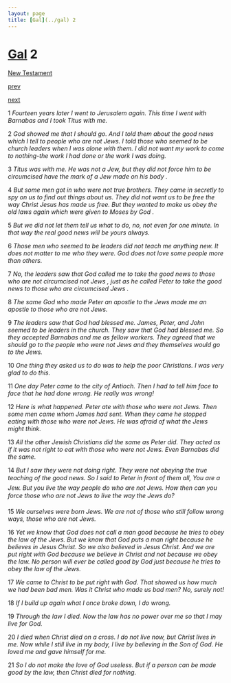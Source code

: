 ```yaml
---
layout: page
title: [Gal](../gal) 2
---
```


# [Gal](../gal) 2

[New Testament](/new-testament)


[prev](gal-1.html)


[next](gal-3.html)

1 _Fourteen years later I went to Jerusalem again. This time I went with Barnabas and I took Titus with me._

2 _God showed me that I should go. And I told them about the good news which I tell to people who are not Jews. I told those who seemed to be church leaders when I was alone with them. I did not want my work to come to nothing-the work I had done or the work I was doing._

3 _Titus was with me. He was not a Jew, but they did not force him to be circumcised have the mark of a Jew made on his body ._

4 _But some men got in who were not true brothers. They came in secretly to spy on us to find out things about us. They did not want us to be free the way Christ Jesus has made us free. But they wanted to make us obey the old laws again which were given to Moses by God ._

5 _But we did not let them tell us what to do, no, not even for one minute. In that way the real good news will be yours always._

6 _Those men who seemed to be leaders did not teach me anything new. It does not matter to me who they were. God does not love some people more than others._

7 _No, the leaders saw that God called me to take the good news to those who are not circumcised not Jews , just as he called Peter to take the good news to those who are circumcised Jews ._

8 _The same God who made Peter an apostle to the Jews made me an apostle to those who are not Jews._

9 _The leaders saw that God had blessed me. James, Peter, and John seemed to be leaders in the church. They saw that God had blessed me. So they accepted Barnabas and me as fellow workers. They agreed that we should go to the people who were not Jews and they themselves would go to the Jews._

10 _One thing they asked us to do was to help the poor Christians. I was very glad to do this._

11 _One day Peter came to the city of Antioch. Then I had to tell him face to face that he had done wrong. He really was wrong!_

12 _Here is what happened. Peter ate with those who were not Jews. Then some men came whom James had sent. When they came he stopped eating with those who were not Jews. He was afraid of what the Jews might think._

13 _All the other Jewish Christians did the same as Peter did. They acted as if it was not right to eat with those who were not Jews. Even Barnabas did the same._

14 _But I saw they were not doing right. They were not obeying the true teaching of the good news. So I said to Peter in front of them all, You are a Jew. But you live the way people do who are not Jews. How then can you force those who are not Jews to live the way the Jews do?_

15 _We ourselves were born Jews. We are not of those who still follow wrong ways, those who are not Jews._

16 _Yet we know that God does not call a man good because he tries to obey the law of the Jews. But we know that God puts a man right because he believes in Jesus Christ. So we also believed in Jesus Christ. And we are put right with God because we believe in Christ and not because we obey the law. No person will ever be called good by God just because he tries to obey the law of the Jews._

17 _We came to Christ to be put right with God. That showed us how much we had been bad men. Was it Christ who made us bad men? No, surely not!_

18 _If I build up again what I once broke down, I do wrong._

19 _Through the law I died. Now the law has no power over me so that I may live for God._

20 _I died when Christ died on a cross. I do not live now, but Christ lives in me. Now while I still live in my body, I live by believing in the Son of God. He loved me and gave himself for me._

21 _So I do not make the love of God useless. But if a person can be made good by the law,  then Christ died for nothing._


